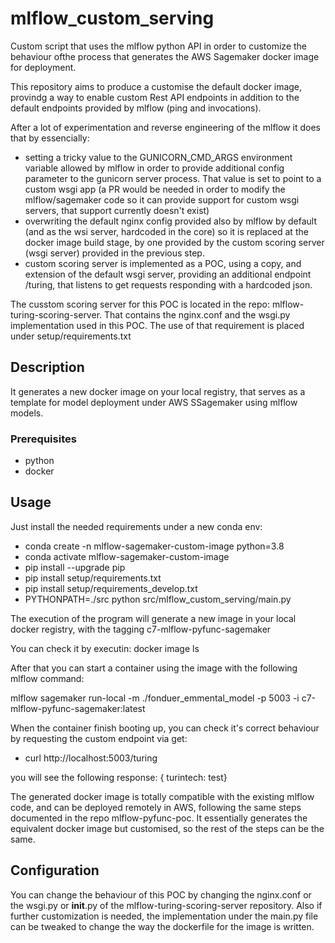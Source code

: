 # mlflow_custom_serving

Custom script that uses the mlflow python API in order to customize the behaviour ofthe process that generates the AWS Sagemaker docker image for deployment.

This repository aims to produce a customise the default docker image, provindg a way to enable custom Rest API endpoints in addition to the default endpoints provided by mlflow (ping and invocations).

After a lot of experimentation and reverse engineering of the mlflow it does that by essencially:

- setting a tricky value to the GUNICORN_CMD_ARGS environment variable allowed by mlflow in order to provide additional config parameter to the gunicorn server process. That value is set to point to a custom wsgi app (a PR would be needed in order to modify the mlflow/sagemaker code so it can provide support for custom wsgi servers, that support currently doesn't exist)
- overwriting the default nginx config provided also by mlflow by default (and as the wsi server, hardcoded in the core) so it is replaced at the docker image build stage, by one provided by the custom scoring server (wsgi server) provided in the previous step.
- custom scoring server is implemented as a POC, using a copy, and extension of the default wsgi server, providing an additional endpoint /turing, that listens to get requests responding with a hardcoded json.

The cusstom scoring server for this POC is located in the repo: mlflow-turing-scoring-server. That contains the nginx.conf and the wsgi.py implementation used in this POC.
The use of that requirement is placed under setup/requirements.txt 

## Description

It generates a new docker image on your local registry, that serves as a template for model deployment under AWS SSagemaker using mlflow models.


### Prerequisites

- python
- docker

## Usage

Just install the needed requirements under a new conda env:
- conda create -n mlflow-sagemaker-custom-image python=3.8
- conda activate mlflow-sagemaker-custom-image
- pip install --upgrade pip
- pip install setup/requirements.txt
- pip install setup/requirements_develop.txt
- PYTHONPATH=./src python src/mlflow_custom_serving/main.py

The execution of the program will generate a new image in your local docker registry, with the tagging c7-mlflow-pyfunc-sagemaker

You can check it by executin: docker image ls

After that you can start a container using the image with the following mlflow command:

mlflow sagemaker run-local -m ./fonduer_emmental_model -p 5003 -i c7-mlflow-pyfunc-sagemaker:latest

When the container finish booting up, you can check it's correct behaviour by requesting the custom endpoint via get:

- curl http://localhost:5003/turing

you will see the following response: { turintech: test}

The generated docker image is totally compatible with the existing mlflow code, and can be deployed remotely in AWS, following the same steps documented in the repo mlflow-pyfunc-poc.
It essentially generates the equivalent docker image but customised, so the rest of the steps can be the same.


## Configuration

You can change the behaviour of this POC by changing the nginx.conf or the wsgi.py or __init__.py of the mlflow-turing-scoring-server repository.
Also if further customization is needed, the implementation under the main.py file can be tweaked to change the way the dockerfile for the image is written.
